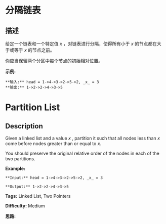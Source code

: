 # 分隔链表

## 描述

给定一个链表和一个特定值 _x_ ，对链表进行分隔，使得所有小于 _x_ 的节点都在大于或等于 _x_ 的节点之前。

你应当保留两个分区中每个节点的初始相对位置。

**示例:**

    
    
    **输入:** head = 1->4->3->2->5->2, _x_ = 3
    **输出:** 1->2->2->4->3->5
    



# Partition List

## Description



Given a linked list and a value _x_ , partition it such that all nodes less than _x_ come before nodes greater than or equal to _x_.

You should preserve the original relative order of the nodes in each of the two partitions.

**Example:**

    
    
    **Input:** head = 1->4->3->2->5->2, _x_ = 3
    **Output:** 1->2->2->4->3->5
    


**Tags:** Linked List, Two Pointers

**Difficulty:** Medium

**思路:**
